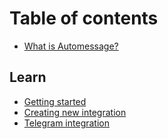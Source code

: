 # Table of contents

* [What is Automessage?](README.md)

## Learn

* [Getting started](learn/getting-started.md)
* [Creating new integration](learn/creating-new-integration.md)
* [Telegram integration](learn/telegram-integration.md)
